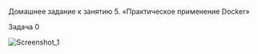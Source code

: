 Домашнее задание к занятию 5. «Практическое применение Docker»

Задача 0

![Screenshot_1](https://github.com/user-attachments/assets/c6640921-caa8-4e2e-abb2-e925e0d90584)

